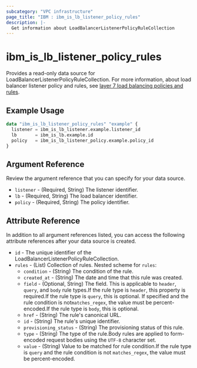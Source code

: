 ```yaml
---
subcategory: "VPC infrastructure"
page_title: "IBM : ibm_is_lb_listener_policy_rules"
description: |-
  Get information about LoadBalancerListenerPolicyRuleCollection
---
```


# ibm_is_lb_listener_policy_rules

Provides a read-only data source for LoadBalancerListenerPolicyRuleCollection. For more information, about load balancer listener policy and rules, see [layer 7 load balancing policies and rules](https://cloud.ibm.com/docs/vpc?topic=vpc-layer-7-load-balancing).
## Example Usage

```terraform
data "ibm_is_lb_listener_policy_rules" "example" {
  listener = ibm_is_lb_listener.example.listener_id
  lb       = ibm_is_lb.example.id
  policy   = ibm_is_lb_listener_policy.example.policy_id
}
```

## Argument Reference

Review the argument reference that you can specify for your data source.

- `listener` - (Required, String) The listener identifier.
- `lb` - (Required, String) The load balancer identifier.
- `policy` - (Required, String) The policy identifier.

## Attribute Reference

In addition to all argument references listed, you can access the following attribute references after your data source is created.

- `id` - The unique identifier of the LoadBalancerListenerPolicyRuleCollection.
- `rules` - (List) Collection of rules.
Nested scheme for `rules`:
	- `condition` - (String) The condition of the rule.
	- `created_at` - (String) The date and time that this rule was created.
	- `field` - (Optional, String) The field. This is applicable to `header`, `query`, and `body` rule types.If the rule type is `header`, this property is required.If the rule type is `query`, this is optional. If specified and the rule condition is not`matches_regex`, the value must be percent-encoded.If the rule type is `body`, this is optional.
	- `href` - (String) The rule's canonical URL.
	- `id` - (String) The rule's unique identifier.
	- `provisioning_status` - (String) The provisioning status of this rule.
	- `type` - (String) The type of the rule.Body rules are applied to form-encoded request bodies using the `UTF-8` character set.
	- `value` - (String) Value to be matched for rule condition.If the rule type is `query` and the rule condition is not `matches_regex`, the value must be percent-encoded.
